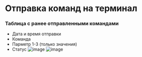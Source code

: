 # Отправка команд на терминал
### Таблица с ранее отправленными командами
* Дата и время отправки
* Команда
* Парметр 1-3 (только значения)
* Статус 
![image](https://github.com/Hihiz/Vendista/assets/98191494/92f4a70c-032f-498c-abe1-de5397171c10)
![image](https://github.com/Hihiz/Vendista/assets/98191494/61f9fe9d-4abd-4493-9303-70402800098d)
